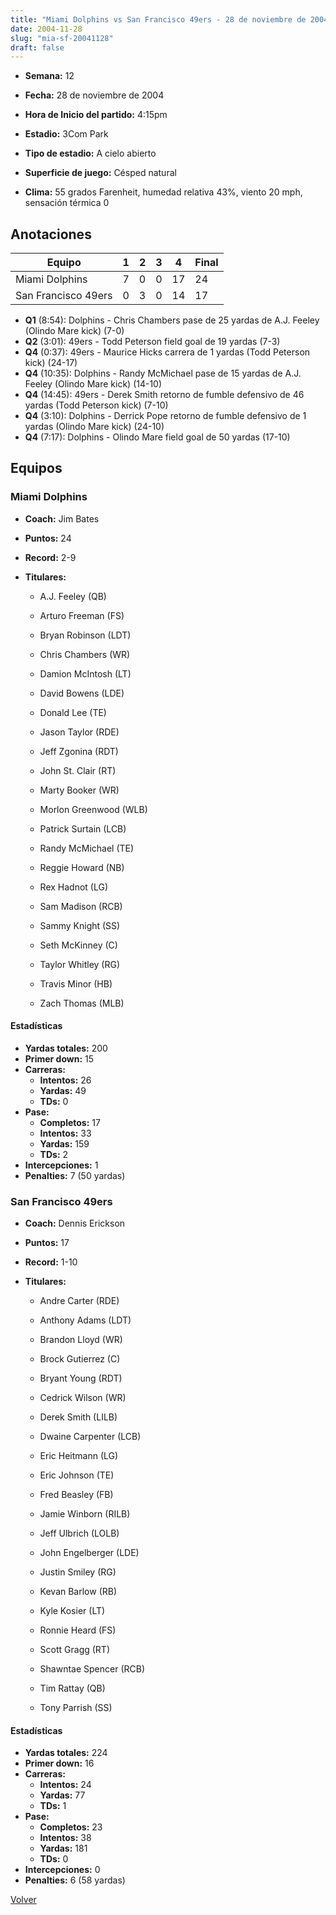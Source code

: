 ```yaml
---
title: "Miami Dolphins vs San Francisco 49ers - 28 de noviembre de 2004"
date: 2004-11-28
slug: "mia-sf-20041128"
draft: false
---
```


* **Semana:** 12
* **Fecha:** 28 de noviembre de 2004

* **Hora de Inicio del partido:** 4:15pm
* **Estadio:** 3Com Park
* **Tipo de estadio:** A cielo abierto
* **Superficie de juego:** Césped natural
* **Clima:** 55 grados Farenheit, humedad relativa 43%, viento 20 mph, sensación térmica 0





## Anotaciones
| Equipo | 1 | 2 | 3 | 4 | Final |
|--------|---|---|---|---|-------|
| Miami Dolphins  | 7 | 0 | 0 | 17  | 24 |
| San Francisco 49ers  | 0 | 3 | 0 | 14  | 17 |
* **Q1** (8:54): Dolphins - Chris Chambers pase de 25 yardas de A.J. Feeley (Olindo Mare kick) (7-0)
* **Q2** (3:01): 49ers - Todd Peterson field goal de 19 yardas (7-3)
* **Q4** (0:37): 49ers - Maurice Hicks carrera de 1 yardas (Todd Peterson kick) (24-17)
* **Q4** (10:35): Dolphins - Randy McMichael pase de 15 yardas de A.J. Feeley (Olindo Mare kick) (14-10)
* **Q4** (14:45): 49ers - Derek Smith retorno de fumble defensivo de 46 yardas (Todd Peterson kick) (7-10)
* **Q4** (3:10): Dolphins - Derrick Pope retorno de fumble defensivo de 1 yardas (Olindo Mare kick) (24-10)
* **Q4** (7:17): Dolphins - Olindo Mare field goal de 50 yardas (17-10)


## Equipos


### Miami Dolphins
* **Coach:** Jim Bates
* **Puntos:** 24
* **Record:** 2-9
* **Titulares:** 

  * A.J. Feeley (QB) 

  * Arturo Freeman (FS) 

  * Bryan Robinson (LDT) 

  * Chris Chambers (WR) 

  * Damion McIntosh (LT) 

  * David Bowens (LDE) 

  * Donald Lee (TE) 

  * Jason Taylor (RDE) 

  * Jeff Zgonina (RDT) 

  * John St. Clair (RT) 

  * Marty Booker (WR) 

  * Morlon Greenwood (WLB) 

  * Patrick Surtain (LCB) 

  * Randy McMichael (TE) 

  * Reggie Howard (NB) 

  * Rex Hadnot (LG) 

  * Sam Madison (RCB) 

  * Sammy Knight (SS) 

  * Seth McKinney (C) 

  * Taylor Whitley (RG) 

  * Travis Minor (HB) 

  * Zach Thomas (MLB) 

#### Estadísticas
* **Yardas totales:** 200
* **Primer down:** 15
* **Carreras:**
  * **Intentos:** 26
  * **Yardas:** 49
  * **TDs:** 0
* **Pase:**
  * **Completos:** 17
  * **Intentos:** 33
  * **Yardas:** 159
  * **TDs:** 2
* **Intercepciones:** 1
* **Penalties:** 7 (50 yardas)

### San Francisco 49ers
* **Coach:** Dennis Erickson
* **Puntos:** 17
* **Record:** 1-10
* **Titulares:** 

  * Andre Carter (RDE) 

  * Anthony Adams (LDT) 

  * Brandon Lloyd (WR) 

  * Brock Gutierrez (C) 

  * Bryant Young (RDT) 

  * Cedrick Wilson (WR) 

  * Derek Smith (LILB) 

  * Dwaine Carpenter (LCB) 

  * Eric Heitmann (LG) 

  * Eric Johnson (TE) 

  * Fred Beasley (FB) 

  * Jamie Winborn (RILB) 

  * Jeff Ulbrich (LOLB) 

  * John Engelberger (LDE) 

  * Justin Smiley (RG) 

  * Kevan Barlow (RB) 

  * Kyle Kosier (LT) 

  * Ronnie Heard (FS) 

  * Scott Gragg (RT) 

  * Shawntae Spencer (RCB) 

  * Tim Rattay (QB) 

  * Tony Parrish (SS) 

#### Estadísticas
* **Yardas totales:** 224
* **Primer down:** 16
* **Carreras:**
  * **Intentos:** 24
  * **Yardas:** 77
  * **TDs:** 1
* **Pase:**
  * **Completos:** 23
  * **Intentos:** 38
  * **Yardas:** 181
  * **TDs:** 0
* **Intercepciones:** 0
* **Penalties:** 6 (58 yardas)


[Volver](/historia/2004)

